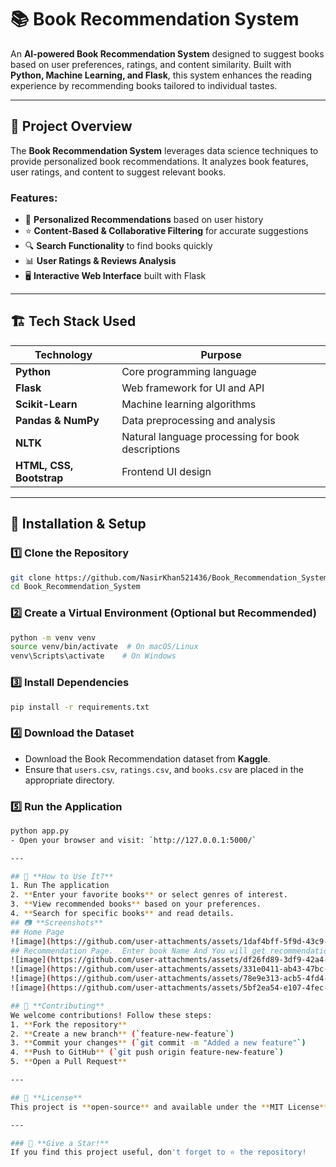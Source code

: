 # 📚 Book Recommendation System

An **AI-powered Book Recommendation System** designed to suggest books based on user preferences, ratings, and content similarity. Built with **Python, Machine Learning, and Flask**, this system enhances the reading experience by recommending books tailored to individual tastes.

---

## 🚀 **Project Overview**
The **Book Recommendation System** leverages data science techniques to provide personalized book recommendations. It analyzes book features, user ratings, and content to suggest relevant books.

### **Features:**
- 📖 **Personalized Recommendations** based on user history
- ⭐ **Content-Based & Collaborative Filtering** for accurate suggestions
- 🔍 **Search Functionality** to find books quickly
- 📊 **User Ratings & Reviews Analysis**
- 🖥️ **Interactive Web Interface** built with Flask

---

## 🏗️ **Tech Stack Used**
| Technology | Purpose |
|------------|---------|
| **Python** | Core programming language |
| **Flask** | Web framework for UI and API |
| **Scikit-Learn** | Machine learning algorithms |
| **Pandas & NumPy** | Data preprocessing and analysis |
| **NLTK** | Natural language processing for book descriptions |
| **HTML, CSS, Bootstrap** | Frontend UI design |

---

## 🔧 **Installation & Setup**

### 1️⃣ **Clone the Repository**
```bash
git clone https://github.com/NasirKhan521436/Book_Recommendation_System.git
cd Book_Recommendation_System
```

### 2️⃣ **Create a Virtual Environment (Optional but Recommended)**
```bash
python -m venv venv
source venv/bin/activate  # On macOS/Linux
venv\Scripts\activate    # On Windows
```

### 3️⃣ **Install Dependencies**
```bash
pip install -r requirements.txt
```

### 4️⃣ **Download the Dataset**
- Download the Book Recommendation dataset from **Kaggle**.
- Ensure that `users.csv`, `ratings.csv`, and `books.csv` are placed in the appropriate directory.

### 5️⃣ **Run the Application**
```bash
python app.py
- Open your browser and visit: `http://127.0.0.1:5000/`

---

## 🎯 **How to Use It?**
1. Run The application
2. **Enter your favorite books** or select genres of interest.
3. **View recommended books** based on your preferences.
4. **Search for specific books** and read details.
## 📷 **Screenshots**
## Home Page
![image](https://github.com/user-attachments/assets/1daf4bff-5f9d-43c9-b519-6e47a4c19032)
## Recommendation Page.  Enter book Name And You will get recommendations related to the book
![image](https://github.com/user-attachments/assets/df26fd89-3df9-42a4-b39a-4a687e0fc99b)
![image](https://github.com/user-attachments/assets/331e0411-ab43-47bc-9c20-93121157a98e)
![image](https://github.com/user-attachments/assets/78e9e313-acb5-4fd4-94be-3f4c5a503869)
![image](https://github.com/user-attachments/assets/5bf2ea54-e107-4fec-a1a4-aa72e1fbc7dc)

## 🤝 **Contributing**
We welcome contributions! Follow these steps:
1. **Fork the repository**
2. **Create a new branch** (`feature-new-feature`)
3. **Commit your changes** (`git commit -m "Added a new feature"`)
4. **Push to GitHub** (`git push origin feature-new-feature`)
5. **Open a Pull Request**

---

## 📜 **License**
This project is **open-source** and available under the **MIT License**.

---

### 🌟 **Give a Star!**
If you find this project useful, don't forget to ⭐ the repository!

